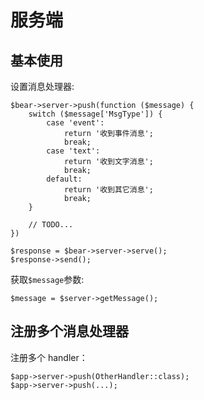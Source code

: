 # 服务端

## 基本使用

设置消息处理器:

```
$bear->server->push(function ($message) {
    switch ($message['MsgType']) {
        case 'event':
            return '收到事件消息';
            break;
        case 'text':
            return '收到文字消息';
            break;
        default:
            return '收到其它消息';
            break;
    }
    
    // TODO...
})

$response = $bear->server->serve();
$response->send();
```

获取`$message`参数:

```
$message = $server->getMessage();
```

## 注册多个消息处理器

注册多个 handler：

```text
$app->server->push(OtherHandler::class);
$app->server->push(...);
```

